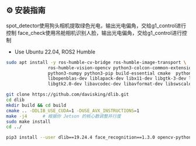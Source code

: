 ## ⚙️ 安装指南

spot_detector使用狗头相机提取绿色光电，输出光电偏角，交给g1_control进行控制
face_check使用吊舱相机识别人脸，输出光电偏角，交给g1_control进行控制

- Use Ubuntu 22.04, ROS2 Humble
```bash
sudo apt install -y ros-humble-cv-bridge ros-humble-image-transport \
                ros-humble-vision-opencv python3-colcon-common-extensions \
                python3-numpy python3-pip build-essential cmake  python3-dev \
                libopenblas-dev liblapack-dev libx11-dev libgtk-3-dev libjpeg-dev \
                libgtk2.0-dev libavcodec-dev libavformat-dev libswscale-dev

git clone https://github.com/davisking/dlib.git
cd dlib
mkdir build && cd build
cmake .. -DDLIB_USE_CUDA=1 -DUSE_AVX_INSTRUCTIONS=1
make -j4      # 根据你 Jetson 的核心数调整并行度
sudo make install
cd ../

pip3 install --user dlib==19.24.4 face_recognition==1.3.0 opencv-python
```